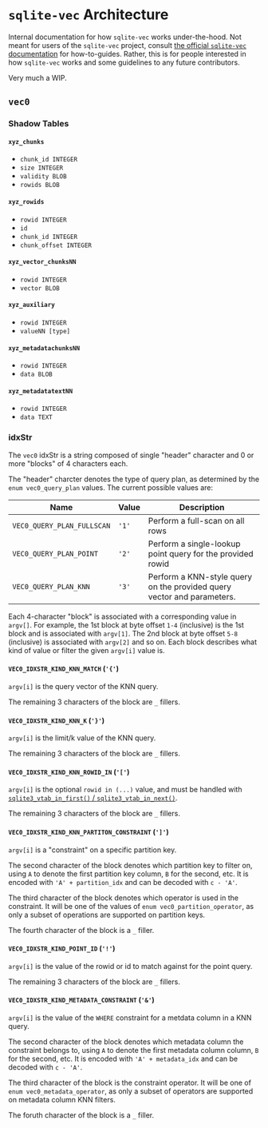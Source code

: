 # `sqlite-vec` Architecture

Internal documentation for how `sqlite-vec` works under-the-hood. Not meant for
users of the `sqlite-vec` project, consult
[the official `sqlite-vec` documentation](https://alexgarcia.xyz/sqlite-vec) for
how-to-guides. Rather, this is for people interested in how `sqlite-vec` works
and some guidelines to any future contributors.

Very much a WIP.

## `vec0`

### Shadow Tables

#### `xyz_chunks`

- `chunk_id INTEGER`
- `size INTEGER`
- `validity BLOB`
- `rowids BLOB`

#### `xyz_rowids`

- `rowid INTEGER`
- `id`
- `chunk_id INTEGER`
- `chunk_offset INTEGER`

#### `xyz_vector_chunksNN`

- `rowid INTEGER`
- `vector BLOB`

#### `xyz_auxiliary`

- `rowid INTEGER`
- `valueNN [type]`

#### `xyz_metadatachunksNN`

- `rowid INTEGER`
- `data BLOB`

#### `xyz_metadatatextNN`

- `rowid INTEGER`
- `data TEXT`

### idxStr

The `vec0` idxStr is a string composed of single "header" character and 0 or
more "blocks" of 4 characters each.

The "header" charcter denotes the type of query plan, as determined by the
`enum vec0_query_plan` values. The current possible values are:

| Name                       | Value | Description                                                            |
| -------------------------- | ----- | ---------------------------------------------------------------------- |
| `VEC0_QUERY_PLAN_FULLSCAN` | `'1'` | Perform a full-scan on all rows                                        |
| `VEC0_QUERY_PLAN_POINT`    | `'2'` | Perform a single-lookup point query for the provided rowid             |
| `VEC0_QUERY_PLAN_KNN`      | `'3'` | Perform a KNN-style query on the provided query vector and parameters. |

Each 4-character "block" is associated with a corresponding value in `argv[]`.
For example, the 1st block at byte offset `1-4` (inclusive) is the 1st block and
is associated with `argv[1]`. The 2nd block at byte offset `5-8` (inclusive) is
associated with `argv[2]` and so on. Each block describes what kind of value or
filter the given `argv[i]` value is.

#### `VEC0_IDXSTR_KIND_KNN_MATCH` (`'{'`)

`argv[i]` is the query vector of the KNN query.

The remaining 3 characters of the block are `_` fillers.

#### `VEC0_IDXSTR_KIND_KNN_K` (`'}'`)

`argv[i]` is the limit/k value of the KNN query.

The remaining 3 characters of the block are `_` fillers.

#### `VEC0_IDXSTR_KIND_KNN_ROWID_IN` (`'['`)

`argv[i]` is the optional `rowid in (...)` value, and must be handled with
[`sqlite3_vtab_in_first()` /
`sqlite3_vtab_in_next()`](https://www.sqlite.org/c3ref/vtab_in_first.html).

The remaining 3 characters of the block are `_` fillers.

#### `VEC0_IDXSTR_KIND_KNN_PARTITON_CONSTRAINT` (`']'`)

`argv[i]` is a "constraint" on a specific partition key.

The second character of the block denotes which partition key to filter on,
using `A` to denote the first partition key column, `B` for the second, etc. It
is encoded with `'A' + partition_idx` and can be decoded with `c - 'A'`.

The third character of the block denotes which operator is used in the
constraint. It will be one of the values of `enum vec0_partition_operator`, as
only a subset of operations are supported on partition keys.

The fourth character of the block is a `_` filler.

#### `VEC0_IDXSTR_KIND_POINT_ID` (`'!'`)

`argv[i]` is the value of the rowid or id to match against for the point query.

The remaining 3 characters of the block are `_` fillers.

#### `VEC0_IDXSTR_KIND_METADATA_CONSTRAINT` (`'&'`)

`argv[i]` is the value of the `WHERE` constraint for a metdata column in a KNN
query.

The second character of the block denotes which metadata column the constraint
belongs to, using `A` to denote the first metadata column column, `B` for the
second, etc. It is encoded with `'A' + metadata_idx` and can be decoded with
`c - 'A'`.

The third character of the block is the constraint operator. It will be one of
`enum vec0_metadata_operator`, as only a subset of operators are supported on
metadata column KNN filters.

The foruth character of the block is a `_` filler.
